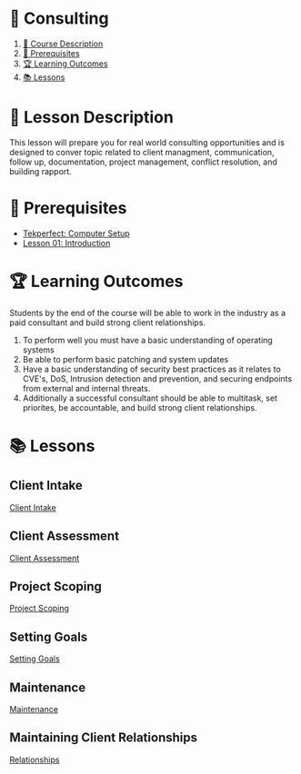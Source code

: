 # **💾 Consulting**

1. [📝 Course Description](#📝-course-description)
2. [🎯 Prerequisites](#🎯-prerequisites)
3. [🏆 Learning Outcomes](#🏆-learning-outcomes)
4. [📚 Lessons](#📚-lessons)


# 📝 Lesson Description

This lesson will prepare you for real world consulting opportunities and is designed to conver topic related to client managment, communication, follow up, documentation, project management, conflict resolution, and building rapport.

# 🎯 Prerequisites

* [Tekperfect: Computer Setup](/lessons/computer-setup.md)
* [Lesson 01: Introduction](/courses/01-Introduction/home.md)

# 🏆 Learning Outcomes

Students by the end of the course will be able to work in the industry as a paid consultant and build strong client relationships.

1. To perform well you must have a basic understanding of operating systems
2. Be able to perform basic patching and system updates
3. Have a basic understanding of security best practices as it relates to CVE's, DoS, Intrusion detection and prevention, and securing endpoints from external and internal threats. 
4. Additionally a successful consultant should be able to multitask, set priorites, be accountable, and build strong client relationships. 

# 📚 Lessons

## Client Intake
[Client Intake](/courses/16-Consulting/lessons/client-intake.md)

## Client Assessment
[Client Assessment](/courses/16-Consulting/lessons/client-assessment.md)

## Project Scoping
[Project Scoping](/courses/16-Consulting/lessons/project-scoping.md)

## Setting Goals
[Setting Goals](/courses/16-Consulting/lessons/setting-goals.md)

## Maintenance
[Maintenance](/courses/16-Consulting/lessons/maintenance.md)

## Maintaining Client Relationships
[Relationships](/courses/16-Consulting/lessons/relationships.md)
